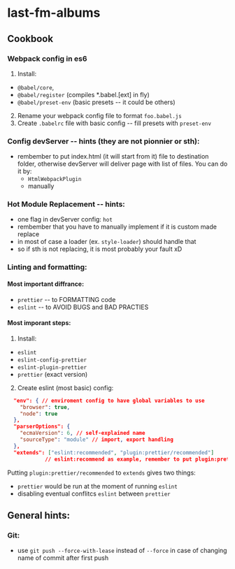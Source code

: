 # last-fm-albums

## Cookbook

### Webpack config in es6
 1. Install:
   * `@babel/core`,
   * `@babel/register` (compiles *.babel.[ext] in fly)
   * `@babel/preset-env` (basic presets -- it could be others)
 2. Rename your webpack config file to format  `foo.babel.js`
 3. Create `.babelrc` file with basic config -- fill presets with `preset-env`

### Config devServer -- hints (they are not pionnier or sth):
 * rembember to put index.html (it will start from it) file to destination folder,
   otherwise devServer will deliver page with list of files. You can do it by:
    - `HtmlWebpackPlugin`
    - manually

### Hot Module Replacement -- hints:
 * one flag in devServer config: `hot`
 * rembember that you have to manually implement if it is custom made replace
 * in most of case a loader (ex. `style-loader`) should handle that
 * so if sth is not replacing, it is most probably your fault xD

### Linting and formatting:
 #### Most important diffrance:
 * `prettier` -- to FORMATTING code
 * `eslint` -- to AVOID BUGS and BAD PRACTIES

 #### Most imporant steps:
 1. Install:
   * `eslint`
   * `eslint-config-prettier`
   * `eslint-plugin-prettier`
   * `prettier` (exact version)
 2. Create eslint (most basic) config:
```json
  "env": { // enviroment config to have global variables to use
    "browser": true,
    "node": true
  },
  "parserOptions": {
    "ecmaVersion": 6, // self-explained name
    "sourceType": "module" // import, export handling
  },
  "extends": ["eslint:recommended", "plugin:prettier/recommended"]
            // eslint:recommend as example, remember to put plugin:prettier/recommended as last element
```
  Putting `plugin:prettier/recommended` to `extends` gives two things:
   - `prettier` would be run at the moment of running `eslint`
   - disabling eventual conflitcs `eslint` between `prettier`

## General hints:
### Git:
 * use `git push --force-with-lease` instead of `--force` in case of changing name of commit after first push
